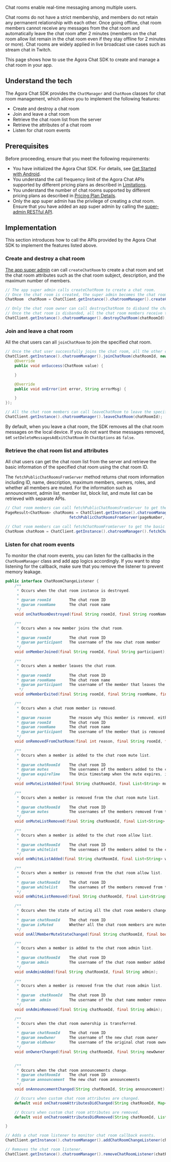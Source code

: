 Chat rooms enable real-time messaging among multiple users.

Chat rooms do not have a strict membership, and members do not retain any permanent relationship with each other. Once going offline, chat room members cannot receive any messages from the chat room and automatically leave the chat room after 2 minutes (members on the chat room allow list remain in the chat room even if they stay offline for 2 minutes or more). Chat rooms are widely applied in live broadcast use cases such as stream chat in Twitch.

This page shows how to use the Agora Chat SDK to create and manage a chat room in your app.


## Understand the tech

The Agora Chat SDK provides the `ChatManager` and `ChatRoom` classes for chat room management, which allows you to implement the following features:

- Create and destroy a chat room
- Join and leave a chat room
- Retrieve the chat room list from the server
- Retrieve the attributes of a chat room
- Listen for chat room events


## Prerequisites

Before proceeding, ensure that you meet the following requirements:

- You have initialized the Agora Chat SDK. For details, see [Get Started with Android](./agora_chat_get_started_android?platform=Android).
- You understand the call frequency limit of the Agora Chat APIs supported by different pricing plans as described in [Limitations](./agora_chat_limitation?platform=Android).
- You understand the number of chat rooms supported by different pricing plans as described in [Pricing Plan Details](./agora_chat_plan?platform=Android).
- Only the app super admin has the privilege of creating a chat room. Ensure that you have added an app super admin by calling the [super-admin RESTful API](./agora_chat_restful_chatroom_superadmin?platform=RESTful#adding-a-chat-room-super-admin).


## Implementation

This section introduces how to call the APIs provided by the Agora Chat SDK to implement the features listed above.

### Create and destroy a chat room

[The app super admin](./agora_chat_restful_chatroom_superadmin?platform=RESTful#adding-a-chat-room-super-admin) can call `createChatRoom` to create a chat room and set the chat room attributes such as the chat room subject, description, and the maximum number of members.

```java
// The app super admin calls createChatRoom to create a chat room.
// Once the chat room is created, the super admin becomes the chat room owner.
ChatRoom  chatRoom = ChatClient.getInstance().chatroomManager().createChatRoom(subject, description, welcomMessage, maxUserCount, members);

// Only the chat room owner can call destroyChatRoom to disband the chat room.
// Once the chat room is disbanded, all the chat room members receive the onChatRoomDestroyed callback and are immediately removed from the chat room.
ChatClient.getInstance().chatroomManager().destroyChatRoom(chatRoomId);
```


### Join and leave a chat room

All the chat users can all `joinChatRoom` to join the specified chat room.

```java
// Once the chat user successfully joins the chat room, all the other chat room members receive the onMemberJoined callback.
ChatClient.getInstance().chatroomManager().joinChatRoom(chatRoomId, new ValueCallBack<ChatRoom>() {
    @Override
    public void onSuccess(ChatRoom value) {

    }

    @Override
    public void onError(int error, String errorMsg) {

    }
});

// All the chat room members can call leaveChatRoom to leave the specified chat room. Once a member leaves the chat room, all the other members receive the onMemberExited callback.
ChatClient.getInstance().chatroomManager().leaveChatRoom(chatRoomId);
```

By default, when you leave a chat room, the SDK removes all the chat room messages on the local device. If you do not want these messages removed, set `setDeleteMessagesAdExitChatRoom` in `ChatOptions` as `false`.


### Retrieve the chat room list and attributes

All chat users can get the chat room list from the server and retrieve the basic information of the specified chat room using the chat room ID. 

The `fetchPublicChatRoomsFromServer` method returns chat room information including ID, name, description, maximum members, owners, roles, and whether all members are muted. For the information such as announcement, admin list, member list, block list, and mute list can be retrieved with separate APIs.

```java
// Chat room members can call fetchPublicChatRoomsFromServer to get the specified number of chat rooms from the server. The maximum value of pageSize is 100.
PageResult<ChatRoom> chatRooms = ChatClient.getInstance().chatroomManager().
                            fetchPublicChatRoomsFromServer(pageNumber, pageSize);

// Chat room members can call fetchChatRoomFromServer to get the basic information of the specified chat room by passing the chat room ID.
ChatRoom chatRoom = ChatClient.getInstance().chatroomManager().fetchChatRoomFromServer(chatRoomId);
```

### Listen for chat room events

To monitor the chat room events, you can listen for the callbacks in the `ChatRoomManager` class and add app logics accordingly. If you want to stop listening for the callback, make sure that you remove the listener to prevent memory leakage.

```java
public interface ChatRoomChangeListener {
    /**
     * Occurs when the chat room instance is destroyed.
     * 
     * @param roomId        The chat room ID
     * @param roomName      The chat room name
     */
    void onChatRoomDestroyed(final String roomId, final String roomName);

    /**
     * Occurs when a new member joins the chat room.
     * 
     * @param roomId        The chat room ID
     * @param participant   The username of the new chat room member
     */
    void onMemberJoined(final String roomId, final String participant);

    /**
     * Occurs when a member leaves the chat room.
     * 
     * @param roomId        The chat room ID
     * @param roomName      The chat room name
     * @param participant   The username of the member that leaves the chat room
      */
    void onMemberExited(final String roomId, final String roomName, final String participant);

    /**
     * Occurs when a chat room member is removed.
     *
     * @param reason        The reason why this member is removed, either being kicked by the chat room admin, or being offline due to network conditions
     * @param roomId        The chat room ID
     * @param roomName      The chat room name
     * @param participant   The username of the member that is removed from the chat room
     */
    void onRemovedFromChatRoom(final int reason, final String roomId, final String roomName, final String participant);

    /**
     * Occurs when a member is added to the chat room mute list.
     *
     * @param chatRoomId    The chat room ID
     * @param mutes         The usernames of the members added to the chat room mute list
     * @param expireTime    The Unix timestamp when the mute expires, in miliseconds
     */
    void onMuteListAdded(final String chatRoomId, final List<String> mutes, final long expireTime);

    /**
     * Occurs when a member is removed from the chat room mute list.
     *
     * @param chatRoomId    The chat room ID
     * @param mutes         The usernames of the members removed from the chat room mute list
     */
    void onMuteListRemoved(final String chatRoomId, final List<String> mutes);

    /**
     * Occurs when a member is added to the chat room allow list.
     *
     * @param chatRoomId    The chat room ID
     * @param whitelist     The usernmaes of the members added to the chat room allow list
     */
    void onWhiteListAdded(final String chatRoomId, final List<String> whitelist);

    /**
     * Occurs when a member is removed from the chat room allow list.
     *
     * @param chatRoomId    The chat room ID
     * @param whitelist     The usernames of the members removed from the chat room allow list
     */
    void onWhiteListRemoved(final String chatRoomId, final List<String> whitelist);

    /**
     * Occurs when the state of muting all the chat room members changes.
     *
     * @param chatRoomId    The chat room ID
     * @param isMuted       Whether all the chat room members are muted
     */
    void onAllMemberMuteStateChanged(final String chatRoomId, final boolean isMuted);

    /**
     * Occurs when a member is added to the chat room admin list.
     *
     * @param chatRoomId    The chat room ID
     * @param admin         The username of the chat room member added to the admin list
     */
    void onAdminAdded(final String chatRoomId, final String admin);

    /**
     * Occurs when a member is removed from the chat room admin list.
     *
     * @param  chatRoomId   The chat room ID
     * @param  admin        The username of the chat name member removed from the admin list
     */
    void onAdminRemoved(final String chatRoomId, final String admin);

    /**
     * Occurs when the chat room ownership is transferred.
     *
     * @param chatRoomId    The chat room ID
     * @param newOwner      The username of the new chat room owner
     * @param oldOwner      The username of the original chat room owner
     */
    void onOwnerChanged(final String chatRoomId, final String newOwner, final String oldOwner);


    /**
     * Occurs when the chat room announcements change.
     * @param chatRoomId    The chat room ID
     * @param announcement  The new chat room announcements
     */
    void onAnnouncementChanged(String chatRoomId, String announcement);

    // Occurs when custom chat room attributes are changed.
    default void onChatroomAttributesDidChanged(String chatRoomId, Map<String,String> attributeMap , String from){}

    // Occurs when custom chat room attributes are removed.
    default void onChatroomAttributesDidRemoved(String chatRoomId, List<String> keyList , String from){}

}

// Adds a chat room listener to monitor chat room callback events.
ChatClient.getInstance().chatroomManager().addChatRoomChangeListener(chatRoomChangeListener);

// Removes the chat room listener.
ChatClient.getInstance().chatroomManager().removeChatRoomListener(chatRoomChangeListener);
```